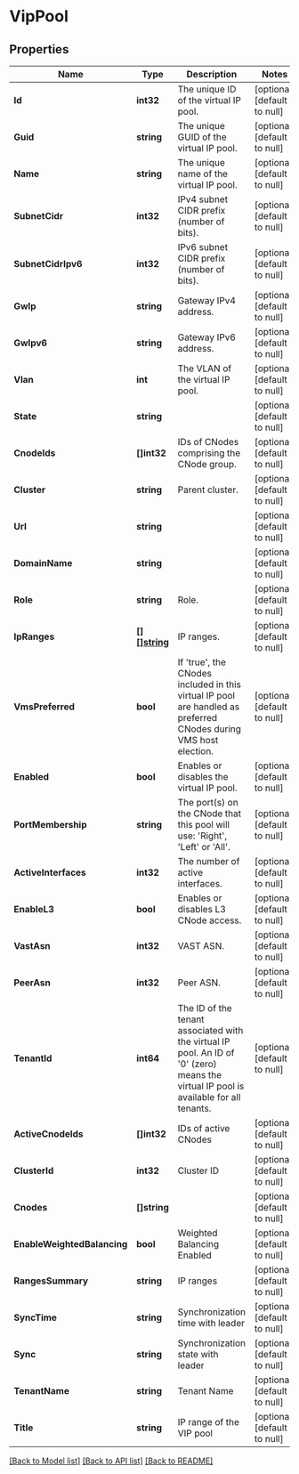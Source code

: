 # VipPool

## Properties
Name | Type | Description | Notes
------------ | ------------- | ------------- | -------------
**Id** | **int32** | The unique ID of the virtual IP pool. | [optional] [default to null]
**Guid** | **string** | The unique GUID of the virtual IP pool. | [optional] [default to null]
**Name** | **string** | The unique name of the virtual IP pool. | [optional] [default to null]
**SubnetCidr** | **int32** | IPv4 subnet CIDR prefix (number of bits). | [optional] [default to null]
**SubnetCidrIpv6** | **int32** | IPv6 subnet CIDR prefix (number of bits). | [optional] [default to null]
**GwIp** | **string** | Gateway IPv4 address. | [optional] [default to null]
**GwIpv6** | **string** | Gateway IPv6 address. | [optional] [default to null]
**Vlan** | **int** | The VLAN of the virtual IP pool. | [optional] [default to null]
**State** | **string** |  | [optional] [default to null]
**CnodeIds** | **[]int32** | IDs of CNodes comprising the CNode group. | [optional] [default to null]
**Cluster** | **string** | Parent cluster. | [optional] [default to null]
**Url** | **string** |  | [optional] [default to null]
**DomainName** | **string** |  | [optional] [default to null]
**Role** | **string** | Role. | [optional] [default to null]
**IpRanges** | [**[][]string**](array.md) | IP ranges. | [optional] [default to null]
**VmsPreferred** | **bool** | If &#x27;true&#x27;, the CNodes included in this virtual IP pool are handled as preferred CNodes during VMS host election. | [optional] [default to null]
**Enabled** | **bool** | Enables or disables the virtual IP pool. | [optional] [default to null]
**PortMembership** | **string** | The port(s) on the CNode that this pool will use: &#x27;Right&#x27;, &#x27;Left&#x27; or &#x27;All&#x27;. | [optional] [default to null]
**ActiveInterfaces** | **int32** | The number of active interfaces. | [optional] [default to null]
**EnableL3** | **bool** | Enables or disables L3 CNode access. | [optional] [default to null]
**VastAsn** | **int32** | VAST ASN. | [optional] [default to null]
**PeerAsn** | **int32** | Peer ASN. | [optional] [default to null]
**TenantId** | **int64** | The ID of the tenant associated with the virtual IP pool. An ID of &#x27;0&#x27; (zero) means the virtual IP pool is available for all tenants. | [optional] [default to null]
**ActiveCnodeIds** | **[]int32** | IDs of active CNodes | [optional] [default to null]
**ClusterId** | **int32** | Cluster ID | [optional] [default to null]
**Cnodes** | **[]string** |  | [optional] [default to null]
**EnableWeightedBalancing** | **bool** | Weighted Balancing Enabled | [optional] [default to null]
**RangesSummary** | **string** | IP ranges | [optional] [default to null]
**SyncTime** | **string** | Synchronization time with leader | [optional] [default to null]
**Sync** | **string** | Synchronization state with leader | [optional] [default to null]
**TenantName** | **string** | Tenant Name | [optional] [default to null]
**Title** | **string** | IP range of the VIP pool | [optional] [default to null]

[[Back to Model list]](../README.md#documentation-for-models) [[Back to API list]](../README.md#documentation-for-api-endpoints) [[Back to README]](../README.md)

